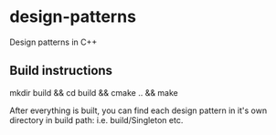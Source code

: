 # design-patterns
Design patterns in C++

## Build instructions
mkdir build && cd build && cmake .. && make

After everything is built, you can find each design pattern in it's own directory in build path: i.e. build/Singleton etc.
